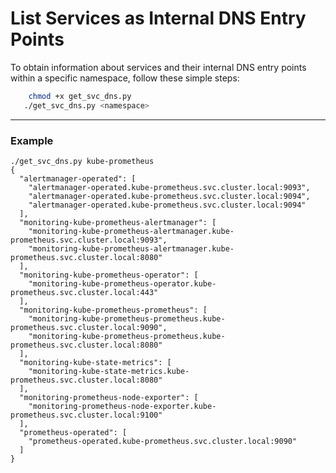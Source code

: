 # List Services as Internal DNS Entry Points

To obtain information about services and their internal DNS entry points within a specific namespace, follow these simple steps:

```bash
    chmod +x get_svc_dns.py
   ./get_svc_dns.py <namespace>
```

---

### Example

```shell
./get_svc_dns.py kube-prometheus
{
  "alertmanager-operated": [
    "alertmanager-operated.kube-prometheus.svc.cluster.local:9093",
    "alertmanager-operated.kube-prometheus.svc.cluster.local:9094",
    "alertmanager-operated.kube-prometheus.svc.cluster.local:9094"
  ],
  "monitoring-kube-prometheus-alertmanager": [
    "monitoring-kube-prometheus-alertmanager.kube-prometheus.svc.cluster.local:9093",
    "monitoring-kube-prometheus-alertmanager.kube-prometheus.svc.cluster.local:8080"
  ],
  "monitoring-kube-prometheus-operator": [
    "monitoring-kube-prometheus-operator.kube-prometheus.svc.cluster.local:443"
  ],
  "monitoring-kube-prometheus-prometheus": [
    "monitoring-kube-prometheus-prometheus.kube-prometheus.svc.cluster.local:9090",
    "monitoring-kube-prometheus-prometheus.kube-prometheus.svc.cluster.local:8080"
  ],
  "monitoring-kube-state-metrics": [
    "monitoring-kube-state-metrics.kube-prometheus.svc.cluster.local:8080"
  ],
  "monitoring-prometheus-node-exporter": [
    "monitoring-prometheus-node-exporter.kube-prometheus.svc.cluster.local:9100"
  ],
  "prometheus-operated": [
    "prometheus-operated.kube-prometheus.svc.cluster.local:9090"
  ]
}
```
